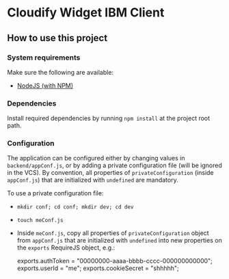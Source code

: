# Cloudify Widget IBM Client

## How to use this project

### System requirements

Make sure the following are available:

- [NodeJS (with NPM)][1]

### Dependencies

Install required dependencies by running `npm install` at the project root path.

### Configuration

The application can be configured either by changing values in `backend/appConf.js`, or by adding a private
configuration file (will be ignored in the VCS). By convention, all properties of `privateConfiguration` (inside
`appConf.js`) that are initialized with `undefined` are mandatory.

To use a private configuration file:

  - `mkdir conf; cd conf; mkdir dev; cd dev`
  - `touch meConf.js`
  - Inside `meConf.js`, copy all properties of `privateConfiguration` object from `appConf.js` that are initialized
  with `undefined` into new properties on the `exports` RequireJS object, e.g.:

      exports.authToken = "00000000-aaaa-bbbb-cccc-000000000000";
      exports.userId = "me";
      exports.cookieSecret = "shhhhh";






[1]: http://nodejs.org/